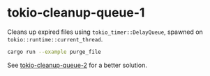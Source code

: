 # tokio-cleanup-queue-1

Cleans up expired files using `tokio_timer::DelayQueue`, spawned on
`tokio::runtime::current_thread`.

```bash
cargo run --example purge_file
```

See [tokio-cleanup-queue-2](../tokio-cleanup-queue-2) for a better solution.
